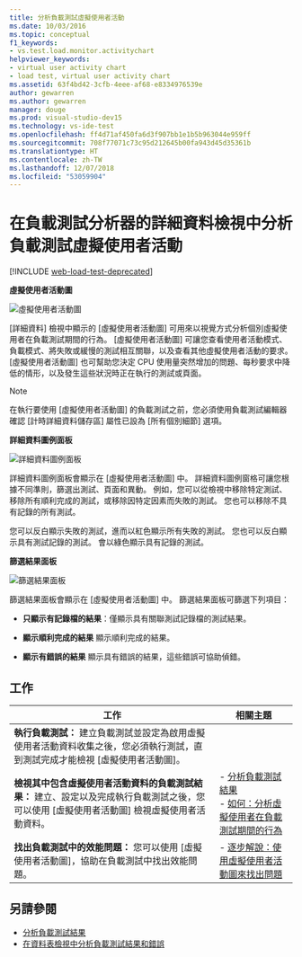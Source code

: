 ```yaml
---
title: 分析負載測試虛擬使用者活動
ms.date: 10/03/2016
ms.topic: conceptual
f1_keywords:
- vs.test.load.monitor.activitychart
helpviewer_keywords:
- virtual user activity chart
- load test, virtual user activity chart
ms.assetid: 63f4bd42-3cfb-4eee-af68-e8334976539e
author: gewarren
ms.author: gewarren
manager: douge
ms.prod: visual-studio-dev15
ms.technology: vs-ide-test
ms.openlocfilehash: ff4d71af450fa6d3f907bb1e1b5b963044e959ff
ms.sourcegitcommit: 708f77071c73c95d212645b00fa943d45d35361b
ms.translationtype: HT
ms.contentlocale: zh-TW
ms.lasthandoff: 12/07/2018
ms.locfileid: "53059904"
---
```

# <a name="analyzing-load-test-virtual-user-activity-in-the-details-view-of-the-load-test-analyzer"></a>在負載測試分析器的詳細資料檢視中分析負載測試虛擬使用者活動

[!INCLUDE [web-load-test-deprecated](includes/web-load-test-deprecated.md)]

**虛擬使用者活動圖**

![虛擬使用者活動圖](../test/media/virtual_actchart.png)

[詳細資料] 檢視中顯示的 [虛擬使用者活動圖] 可用來以視覺方式分析個別虛擬使用者在負載測試期間的行為。 [虛擬使用者活動圖] 可讓您查看使用者活動模式、負載模式、將失敗或緩慢的測試相互關聯，以及查看其他虛擬使用者活動的要求。 [虛擬使用者活動圖] 也可幫助您決定 CPU 使用量突然增加的問題、每秒要求中降低的情形，以及發生這些狀況時正在執行的測試或頁面。

> [!NOTE]
> 在執行要使用 [虛擬使用者活動圖] 的負載測試之前，您必須使用負載測試編輯器確認 [計時詳細資料儲存區] 屬性已設為 [所有個別細節] 選項。

 **詳細資料圖例面板**

 ![詳細資料圖例面板](../test/media/ltest_detailslegend.png)

 詳細資料圖例面板會顯示在 [虛擬使用者活動圖] 中。 詳細資料圖例窗格可讓您根據不同準則，篩選出測試、頁面和異動。 例如，您可以從檢視中移除特定測試、移除所有順利完成的測試，或移除因特定因素而失敗的測試。 您也可以移除不具有記錄的所有測試。

 您可以反白顯示失敗的測試，進而以紅色顯示所有失敗的測試。 您也可以反白顯示具有測試記錄的測試。 會以綠色顯示具有記錄的測試。

 **篩選結果面板**

 ![篩選結果面板](../test/media/ltest_filterresults.png)

 篩選結果面板會顯示在 [虛擬使用者活動圖] 中。 篩選結果面板可篩選下列項目：

-   **只顯示有記錄檔的結果**：僅顯示具有關聯測試記錄檔的測試結果。

-   **顯示順利完成的結果** 顯示順利完成的結果。

-   **顯示有錯誤的結果** 顯示具有錯誤的結果，這些錯誤可協助偵錯。

## <a name="tasks"></a>工作

|工作|相關主題|
|-|-|
|**執行負載測試：** 建立負載測試並設定為啟用虛擬使用者活動資料收集之後，您必須執行測試，直到測試完成才能檢視 [虛擬使用者活動圖]。||
|**檢視其中包含虛擬使用者活動資料的負載測試結果：** 建立、設定以及完成執行負載測試之後，您可以使用 [虛擬使用者活動圖] 檢視虛擬使用者活動資料。|-   [分析負載測試結果](../test/analyze-load-test-results-using-the-load-test-analyzer.md)<br />-   [如何：分析虛擬使用者在負載測試期間的行為](../test/how-to-analyze-virtual-user-activity-during-a-load-test.md)|
|**找出負載測試中的效能問題：** 您可以使用 [虛擬使用者活動圖]，協助在負載測試中找出效能問題。|-   [逐步解說：使用虛擬使用者活動圖來找出問題](../test/walkthrough-use-the-virtual-user-activity-chart-to-isolate-issues.md)|

## <a name="see-also"></a>另請參閱

- [分析負載測試結果](../test/analyze-load-test-results-using-the-load-test-analyzer.md)
- [在資料表檢視中分析負載測試結果和錯誤](../test/analyze-load-test-results-and-errors-in-the-tables-view.md)